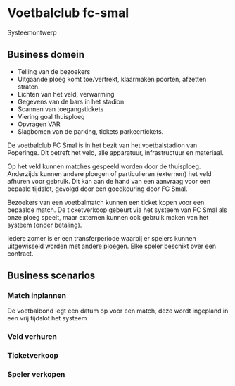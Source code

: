 # Voetbalclub fc-smal
Systeemontwerp



## Business domein

* Telling van de bezoekers 
* Uitgaande ploeg komt toe/vertrekt, klaarmaken poorten, afzetten straten. 
* Lichten van het veld, verwarming 
* Gegevens van de bars in het stadion 
* Scannen van toegangstickets 
* Viering goal thuisploeg 
* Opvragen VAR 
* Slagbomen van de parking, tickets parkeertickets.



De voetbalclub FC Smal is in het bezit van het voetbalstadion van Poperinge. Dit betreft het veld, alle apparatuur, infrastructuur en materiaal. 

Op het veld kunnen matches gespeeld worden door de thuisploeg. Anderzijds kunnen andere ploegen of particulieren (externen) het veld afhuren voor gebruik. Dit kan aan de hand van een aanvraag voor een bepaald tijdslot, gevolgd door een goedkeuring door FC Smal.

Bezoekers van een voetbalmatch kunnen een ticket kopen voor een bepaalde match. De ticketverkoop gebeurt via het systeem van FC Smal als onze ploeg speelt, maar externen kunnen ook gebruik maken van het systeem (onder betaling).

Iedere zomer is er een transferperiode waarbij er spelers kunnen uitgewisseld worden met andere ploegen. Elke speler beschikt over een contract. 



## Business scenarios



### Match inplannen

De voetbalbond legt een datum op voor een match, deze wordt ingepland in een vrij tijdslot het systeem

### Veld verhuren



### Ticketverkoop



### Speler verkopen







### 
